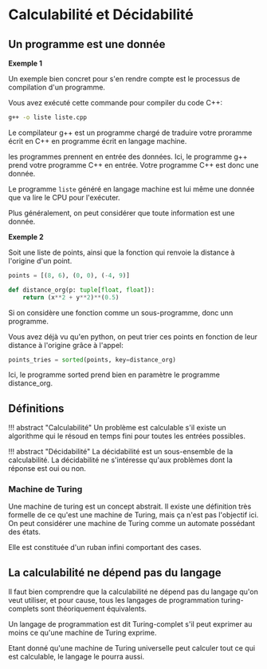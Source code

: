 # Calculabilité et Décidabilité


## Un programme est une donnée

**Exemple 1**

Un exemple bien concret pour s'en rendre compte est le processus de compilation d'un programme.

Vous avez exécuté cette commande pour compiler du code C++:

```bash
g++ -o liste liste.cpp
```

Le compilateur g++ est un programme chargé de traduire votre proramme écrit en C++ en programme écrit en langage machine.

les programmes prennent en entrée des données. Ici, le programme g++ prend votre programme C++ en entrée. Votre programme C++ est donc une donnée.

Le programme `liste` généré en langage machine est lui même une donnée que va lire le CPU pour l'exécuter.

Plus généralement, on peut considérer que toute information est une donnée.

**Exemple 2**

Soit une liste de points, ainsi que la fonction qui renvoie la distance à l'origine d'un point.

```python
points = [(8, 6), (0, 0), (-4, 9)]

def distance_org(p: tuple[float, float]):
    return (x**2 + y**2)**(0.5)
```

Si on considère une fonction comme un sous-programme, donc unn programme.

Vous avez déjà vu qu'en python, on peut trier ces points en fonction de leur distance à l'origine grâce à l'appel:

```python
points_tries = sorted(points, key=distance_org)
```

Ici, le programme sorted prend bien en paramètre le programme distance_org.



## Définitions

!!! abstract "Calculabilité"
    Un problème est calculable s'il existe un algorithme qui le résoud en temps fini pour toutes les entrées possibles.

!!! abstract "Décidabilité"
    La décidabilité est un sous-ensemble de la calculabilité. La décidabilité ne s'intéresse qu'aux problèmes dont la réponse est oui ou non.


### Machine de Turing

Une machine de turing est un concept abstrait. Il existe une définition très formelle de ce qu'est une machine de Turing, mais ça n'est pas l'objectif ici.
On peut considérer une machine de Turing comme un automate possédant des états.



Elle est constituée d'un ruban infini comportant des cases.



## La calculabilité ne dépend pas du langage

Il faut bien comprendre que la calculabilité ne dépend pas du langage qu'on veut utiliser, et pour cause, tous les langages de programmation turing-complets sont théoriquement équivalents.

Un langage de programmation est dit Turing-complet s'il peut exprimer au moins ce qu'une machine de Turing exprime.

Etant donné qu'une machine de Turing universelle peut calculer tout ce qui est calculable, le langage le pourra aussi.
